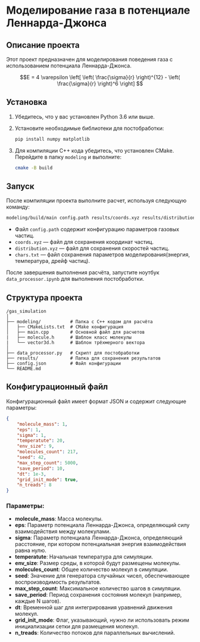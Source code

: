 # Моделирование газа в потенциале Леннарда-Джонса

## Описание проекта

Этот проект предназначен для моделирования поведения газа с использованием потенциала Леннарда-Джонса. 
```math
E = 4 \varepsilon \left[ \left( \frac{\sigma}{r} \right)^{12} - \left( \frac{\sigma}{r} \right)^6    \right]  
```

## Установка
1. Убедитесь, что у вас установлен Python 3.6 или выше.
2. Установите необходимые библиотеки для постобработки:

   ```bash
   pip install numpy matplotlib
   ```

3. Для компиляции C++ кода убедитесь, что установлен CMake. Перейдите в папку `modeling` и выполните:
   
   ```bash
   cmake -B build
   ```

## Запуск

После компиляции проекта выполните расчет, используя следующую команду:

```bash
modeling/build/main config.path results/coords.xyz results/distribution.xyz results/chars.txt
```

- Файл `config.path` содержит конфигурацию параметров газовых частиц.
- `coords.xyz` — файл для сохранения координат частиц.
- `distribution.xyz` — файл для сохранения скоростей частиц.
- `chars.txt` — файл сохранения параметров моделирования(энергия, температура, дрейф частиц).

После завершения выполнения расчёта, запустите ноутбук `data_processor.ipynb` для выполнения постобработки.

## Структура проекта

```
/gas_simulation
│
├── modeling/           # Папка с C++ кодом для расчёта
│   ├── CMakeLists.txt  # CMake конфигурация
│   ├── main.cpp        # Основной файл для расчетов
|   ├── molecule.h      # Шаблон класс молекулы
|   └── vector3d.h      # Шаблон трёхмерного вектора
│
├── data_processor.py   # Скрипт для постобработки
├── results/            # Папка для сохранения результатов
├── config.json         # Файл конфигурации
└── README.md
```

## Конфигурационный файл
Конфигурационный файл имеет формат JSON и содержит следующие параметры:

```json
{
    "molecule_mass": 1,
    "eps": 1,
    "sigma": 1,
    "temperatute": 20,
    "env_size": 9,
    "molecules_count": 217,
    "seed": 42,
    "max_step_count": 5000,
    "save_period": 10,
    "dt": 1e-3,
    "grid_init_mode": true,
    "n_treads": 8
}
```

### Параметры:

- **molecule_mass**: Масса молекулы.
- **eps**: Параметр потенциала Леннарда-Джонса, определяющий силу взаимодействия между молекулами.
- **sigma**: Параметр потенциала Леннарда-Джонса, определяющий расстояние, при котором потенциальная энергия взаимодействия равна нулю.
- **temperatute**: Начальная температура для симуляции.
- **env_size**: Размер среды, в которой будут размещены молекулы.
- **molecules_count**: Общее количество молекул в симуляции.
- **seed**: Значение для генератора случайных чисел, обеспечивающее воспроизводимость результатов.
- **max_step_count**: Максимальное количество шагов в симуляции.
- **save_period**: Период сохранения состояния молекул (например, каждые N шагов).
- **dt**: Временной шаг для интегрирования уравнений движения молекул.
- **grid_init_mode**: Флаг, указывающий, нужно ли использовать режим инициализации сетки для размещения молекул.
- **n_treads**: Количество потоков для параллельных вычислений.